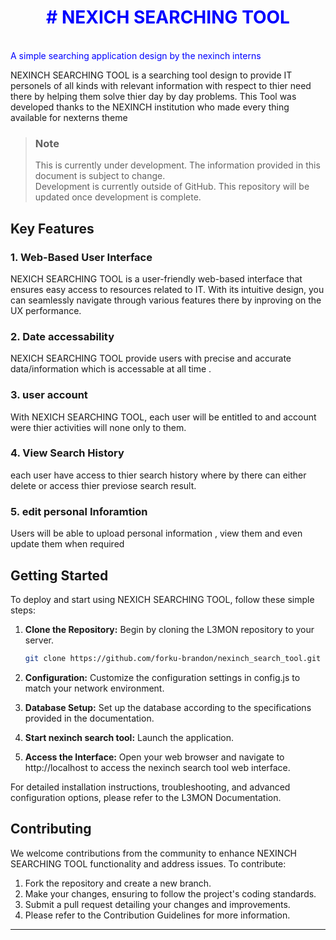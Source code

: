 <span style="text-align:center; color: blue;">

<h1># NEXICH SEARCHING TOOL</h1><br>A simple searching application design by the nexinch interns

</span>

NEXINCH SEARCHING TOOL is a searching tool design to provide IT personels of all kinds with relevant information with respect to thier need  there by helping them solve thier day by day problems.
This Tool was developed thanks to the NEXINCH institution who made every thing available for nexterns theme 
> ### Note 
> This is currently under development. The information provided in this document is subject to change.<br>
> Development is currently outside of GitHub. This repository will be updated once development is complete.


## Key Features

### 1. Web-Based User Interface

 NEXICH SEARCHING TOOL is a user-friendly web-based interface that ensures easy access to resources related to IT. With its intuitive design, you can seamlessly navigate through various features there by inproving on the UX performance.

### 2. Date accessability

NEXICH SEARCHING TOOL provide users with precise and accurate data/information  which is accessable at all time .

### 3. user account
With NEXICH SEARCHING TOOL, each user will be entitled to and account were thier activities will none only to them.
### 4. View Search History

each user have  access to thier search history where by there can either delete or access thier previose search result.

### 5. edit personal Inforamtion

Users will be able  to upload personal information , view them and even update them when required
## Getting Started

To deploy and start using NEXICH SEARCHING TOOL, follow these simple steps:

1. **Clone the Repository:** Begin by cloning the L3MON repository to your server.

   ```sh
   git clone https://github.com/forku-brandon/nexinch_search_tool.git
   ```


3. **Configuration:** Customize the configuration settings in config.js to match your network environment.

4. **Database Setup:** Set up the database according to the specifications provided in the documentation.

5. **Start nexinch search tool:** Launch the application.

6. **Access the Interface:** Open your web browser and navigate to http://localhost to access the nexinch search tool web interface.

For detailed installation instructions, troubleshooting, and advanced configuration options, please refer to the L3MON Documentation.


## Contributing
We welcome contributions from the community to enhance 
NEXINCH SEARCHING TOOL functionality and address issues. To contribute:

1. Fork the repository and create a new branch.
2. Make your changes, ensuring to follow the project's coding standards.
3. Submit a pull request detailing your changes and improvements.
4. Please refer to the Contribution Guidelines for more information.


<hr>

